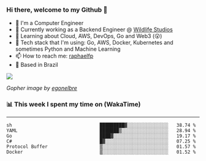 ### Hi there, welcome to my Github 👋

- 📖 I'm a Computer Engineer
- 🔭 Currently working as a Backend Engineer @ [Wildlife Studios](https://wildlifestudios.com/)
- 🌱 Learning about Cloud, AWS, DevOps, Go and Web3 (😲)
- 🚀 Tech stack that I'm using: Go, AWS, Docker, Kubernetes and sometimes Python and Machine Learning
- 📫 How to reach me: [raphaelfp](https://linkedin.com/in/raphaelfp)
- 🏡 Based in Brazil

![](https://github.com/raphaelfp/gophers/blob/master/.thumb/animation/morning-coffee-3x.gif)

*Gopher image by [egonelbre](https://github.com/egonelbre/)*

### 📊 This week I spent my time on (WakaTime)

---

<!--START_SECTION:waka-->

```text
sh                                █████████▓░░░░░░░░░░░░░░░   38.74 %
YAML                              ███████▒░░░░░░░░░░░░░░░░░   28.94 %
Go                                ████▓░░░░░░░░░░░░░░░░░░░░   19.17 %
C#                                █▓░░░░░░░░░░░░░░░░░░░░░░░   07.25 %
Protocol Buffer                   ▒░░░░░░░░░░░░░░░░░░░░░░░░   01.57 %
Docker                            ▒░░░░░░░░░░░░░░░░░░░░░░░░   01.52 %
```

<!--END_SECTION:waka-->
